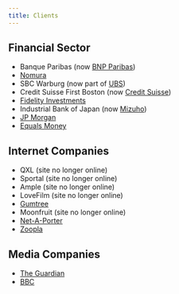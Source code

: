 ```yaml
---
title: Clients
---
```


## Financial Sector

* Banque Paribas (now [BNP Paribas](https://group.bnpparibas/en/))
* [Nomura](https://www.nomura.com/)
* SBC Warburg (now part of [UBS](https://www.ubs.com/uk/en.html))
* Credit Suisse First Boston (now [Credit Suisse](https://www.credit-suisse.com/uk/en.html))
* [Fidelity Investments](https://www.fidelity.co.uk/)
* Industrial Bank of Japan (now [Mizuho](https://www.mizuhogroup.com/bank))
* [JP Morgan](https://www.jpmorgan.com/)
* [Equals Money](https://equalsmoney.com/)

## Internet Companies

* QXL (site no longer online)
* Sportal (site no longer online)
* Ample (site no longer online)
* LoveFilm (site no longer online)
* [Gumtree](https://gumtree.co.uk/)
* Moonfruit (site no longer online)
* [Net-A-Porter](https://www.net-a-porter.com/en-gb/)
* [Zoopla](https://zoopla.co.uk/)

## Media Companies

* [The Guardian](https://theguardian.co.uk/)
* [BBC](https://bbc.co.uk/)

